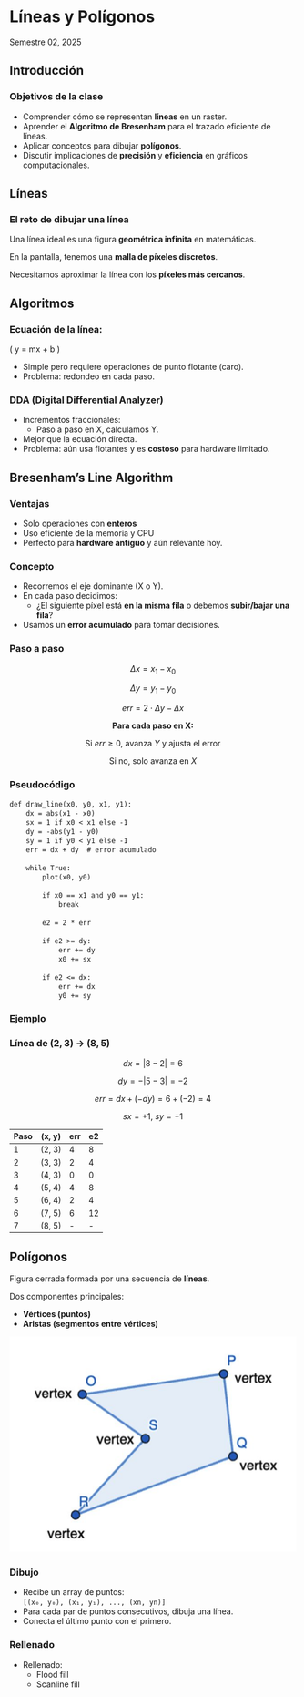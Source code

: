 # Líneas y Polígonos
Semestre 02, 2025



## Introducción


### Objetivos de la clase

- Comprender cómo se representan **líneas** en un raster.
- Aprender el **Algoritmo de Bresenham** para el trazado eficiente de líneas.
- Aplicar conceptos para dibujar **polígonos**.
- Discutir implicaciones de **precisión** y **eficiencia** en gráficos computacionales.



## Líneas


### El reto de dibujar una línea


Una línea ideal es una figura **geométrica infinita** en matemáticas.


En la pantalla, tenemos una **malla de píxeles discretos**.


Necesitamos aproximar la línea con los **píxeles más cercanos**.



## Algoritmos


### Ecuación de la línea:
  \( y = mx + b \)
  - Simple pero requiere operaciones de punto flotante (caro).
  - Problema: redondeo en cada paso.


### DDA (Digital Differential Analyzer)
- Incrementos fraccionales:
  - Paso a paso en X, calculamos Y.
- Mejor que la ecuación directa.
- Problema: aún usa flotantes y es **costoso** para hardware limitado.



## Bresenham’s Line Algorithm


### Ventajas

- Solo operaciones con **enteros**  
- Uso eficiente de la memoria y CPU  
- Perfecto para **hardware antiguo** y aún relevante hoy.


### Concepto

- Recorremos el eje dominante (X o Y).
- En cada paso decidimos:
  - ¿El siguiente píxel está **en la misma fila** o debemos **subir/bajar una fila**?
- Usamos un **error acumulado** para tomar decisiones.


### Paso a paso


$$
\Delta x = x_1 - x_0
$$

$$
\Delta y = y_1 - y_0
$$

$$
err = 2 \cdot \Delta y - \Delta x
$$


$$
\textbf{Para cada paso en X:}
$$

$$
\text{Si } err \ge 0,\ \text{avanza } Y\ \text{y ajusta el error}
$$

$$
\text{Si no, solo avanza en } X
$$


### Pseudocódigo


```python[]
def draw_line(x0, y0, x1, y1):
    dx = abs(x1 - x0)
    sx = 1 if x0 < x1 else -1
    dy = -abs(y1 - y0)
    sy = 1 if y0 < y1 else -1
    err = dx + dy  # error acumulado

    while True:
        plot(x0, y0)

        if x0 == x1 and y0 == y1:
            break

        e2 = 2 * err

        if e2 >= dy:
            err += dy
            x0 += sx

        if e2 <= dx:
            err += dx
            y0 += sy
```


### Ejemplo


### Línea de (2, 3) → (8, 5)

$$
dx = |8 - 2| = 6
$$

$$
dy = -|5 - 3| = -2
$$

$$
err = dx + (-dy) = 6 + (-2) = 4
$$

$$
sx = +1,\ sy = +1
$$


| Paso | (x, y)  | err | e2  |
|------|---------|-----|-----|
| 1    | (2, 3)  | 4   | 8   |
| 2    | (3, 3)  | 2   | 4   |
| 3    | (4, 3)  | 0   | 0   |
| 4    | (5, 4)  | 4   | 8   |
| 5    | (6, 4)  | 2   | 4   |
| 6    | (7, 5)  | 6   | 12  |
| 7    | (8, 5)  | -   | -   |



## Polígonos


Figura cerrada formada por una secuencia de **líneas**.


Dos componentes principales:
  - **Vértices (puntos)**
  - **Aristas (segmentos entre vértices)**


![Texto alternativo](../assets/img/polygon.png)


### Dibujo

- Recibe un array de puntos:  
  `[(x₀, y₀), (x₁, y₁), ..., (xn, yn)]`
- Para cada par de puntos consecutivos, dibuja una línea.
- Conecta el último punto con el primero.


### Rellenado
- Rellenado:
  - Flood fill
  - Scanline fill

